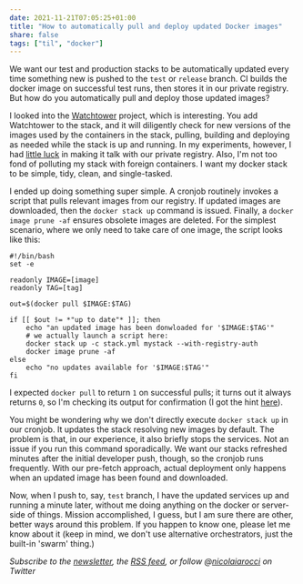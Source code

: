 ```yaml
---
date: 2021-11-21T07:05:25+01:00
title: "How to automatically pull and deploy updated Docker images"
share: false
tags: ["til", "docker"]
---
```

We want our test and production stacks to be automatically updated every time
something new is pushed to the `test` or `release` branch. CI builds the docker
image on successful test runs, then stores it in our private registry. But how
do you automatically pull and deploy those updated images?

I looked into the [Watchtower][1] project, which is interesting. You add
Watchtower to the stack, and it will diligently check for new versions of the
images used by the containers in the stack, pulling, building and deploying as
needed while the stack is up and running. In my experiments, however, I had
[little luck][2] in making it talk with our private registry. Also, I'm not too
fond of polluting my stack with foreign containers. I want my docker stack to
be simple, tidy, clean, and single-tasked. 

I ended up doing something super simple. A cronjob routinely invokes a script
that pulls relevant images from our registry. If updated images are downloaded,
then the `docker stack up` command is issued.  Finally, a `docker image prune
-af` ensures obsolete images are deleted. For the simplest scenario, where we
only need to take care of one image, the script looks like this:

    #!/bin/bash
    set -e

    readonly IMAGE=[image]
    readonly TAG=[tag]

    out=$(docker pull $IMAGE:$TAG)

    if [[ $out != *"up to date"* ]]; then
        echo "an updated image has been donwloaded for '$IMAGE:$TAG'"
        # we actually launch a script here:
        docker stack up -c stack.yml mystack --with-registry-auth
        docker image prune -af
    else
        echo "no updates available for '$IMAGE:$TAG'"
    fi

I expected `docker pull` to return `1` on successful pulls; it turns out it
always returns `0`, so I'm checking its output for confirmation (I got the hint
[here][3]).

You might be wondering why we don't directly execute `docker stack up` in our
cronjob. It updates the stack resolving new images by default. The problem is
that, in our experience, it also briefly stops the services. Not an issue if
you run this command sporadically. We want our stacks refreshed minutes after
the initial developer push, though, so the cronjob runs frequently. With our
pre-fetch approach, actual deployment only happens when an updated image has
been found and downloaded.

Now, when I push to, say, `test` branch, I have the updated services up and
running a minute later, without me doing anything on the docker or server-side
of things. Mission accomplished, I guess, but I am sure there are other, better
ways around this problem. If you happen to know one, please let me know about
it (keep in mind, we don't use alternative orchestrators, just the built-in
'swarm' thing.)

*Subscribe to the [newsletter][nl], the [RSS feed][rss], or follow @[nicolaiarocci][tw] on Twitter*

 [1]: https://containrrr.dev/watchtower/
 [2]: https://github.com/containrrr/watchtower/issues/1113
 [3]: https://stackoverflow.com/a/51628017/323269
 [rss]: https://nicolaiarocci.com/index.xml
 [tw]: http://twitter.com/nicolaiarocci
 [nl]: https://nicolaiarocci.substack.com
